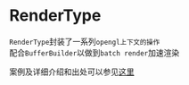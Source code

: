 # RenderType  

`RenderType`封装了一系列`opengl上下文的操作`  
配合`BufferBuilder`以做到`batch render`加速渲染  

案例及详细介绍和出处可以参见[这里](https://zomb-676.github.io/CobaltDocs/#/render/renderType)